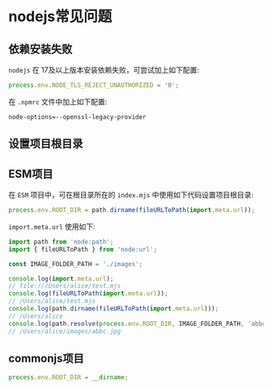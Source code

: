 # nodejs常见问题

## 依赖安装失败

`nodejs` 在 17及以上版本安装依赖失败，可尝试加上如下配置:

```javascript
process.env.NODE_TLS_REJECT_UNAUTHORIZED = '0';
```

在 `.npmrc` 文件中加上如下配置:

```shell
node-options=--openssl-legacy-provider
```

## 设置项目根目录

## ESM项目

在 `ESM` 项目中，可在根目录所在的 `index.mjs` 中使用如下代码设置项目根目录:

```javascript
process.env.ROOT_DIR = path.dirname(fileURLToPath(import.meta.url));
```

`import.meta.url` 使用如下:

```javascript
import path from 'node:path';
import { fileURLToPath } from 'node:url';

const IMAGE_FOLDER_PATH = './images';

console.log(import.meta.url);
// file:///Users/alice/test.mjs
console.log(fileURLToPath(import.meta.url));
// /Users/alice/test.mjs
console.log(path.dirname(fileURLToPath(import.meta.url)));
// /Users/alice
console.log(path.resolve(process.env.ROOT_DIR, IMAGE_FOLDER_PATH, 'abbc.jpg'));
// /Users/alice/images/abbc.jpg
```

## commonjs项目

```javascript
process.env.ROOT_DIR = __dirname;
```
